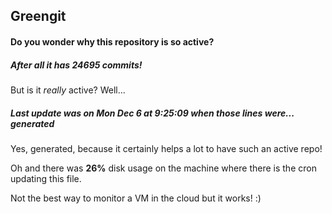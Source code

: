 ## Greengit

#### Do you wonder why this repository is so active?

##### After all it has 24695 commits!

But is it *really* active? Well...

##### Last update was on Mon Dec 6 at 9:25:09 when those lines were... generated

Yes, generated, because it certainly helps a lot to have such an active repo!

Oh and there was **26%** disk usage on the machine
where there is the cron updating this file.

Not the best way to monitor a VM in the cloud but it works! :)
